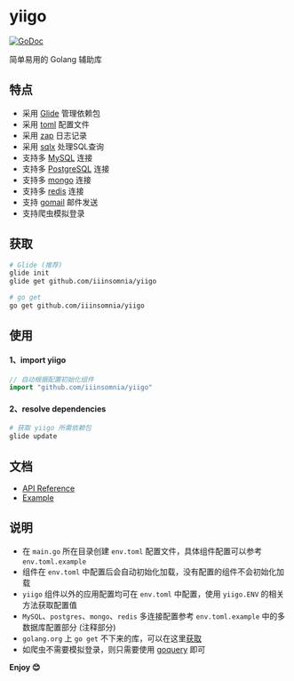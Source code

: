 # yiigo

[![GoDoc](https://godoc.org/github.com/IIInsomnia/yiigo?status.svg)](https://godoc.org/github.com/IIInsomnia/yiigo)

简单易用的 Golang 辅助库

## 特点

- 采用 [Glide](https://glide.sh) 管理依赖包
- 采用 [toml](https://github.com/pelletier/go-toml) 配置文件
- 采用 [zap](https://github.com/uber-go/zap) 日志记录
- 采用 [sqlx](https://github.com/jmoiron/sqlx) 处理SQL查询
- 支持多 [MySQL](https://github.com/go-sql-driver/mysql) 连接
- 支持多 [PostgreSQL](https://github.com/lib/pq) 连接
- 支持多 [mongo](https://labix.org/mgo) 连接
- 支持多 [redis](https://github.com/gomodule/redigo) 连接
- 支持 [gomail](https://github.com/go-gomail/gomail) 邮件发送
- 支持爬虫模拟登录

## 获取

```sh
# Glide (推荐)
glide init
glide get github.com/iiinsomnia/yiigo

# go get
go get github.com/iiinsomnia/yiigo
```

## 使用

#### 1、import yiigo

```go
// 自动根据配置初始化组件
import "github.com/iiinsomnia/yiigo"
```

#### 2、resolve dependencies

```sh
# 获取 yiigo 所需依赖包
glide update
```

## 文档

- [API Reference](https://godoc.org/github.com/IIInsomnia/yiigo)
- [Example](https://github.com/IIInsomnia/yiigo-example)

## 说明

- 在 `main.go` 所在目录创建 `env.toml` 配置文件，具体组件配置可以参考 `env.toml.example`
- 组件在 `env.toml` 中配置后会自动初始化加载，没有配置的组件不会初始化加载
- `yiigo` 组件以外的应用配置均可在 `env.toml` 中配置，使用 `yiigo.ENV` 的相关方法获取配置值
- `MySQL`、`postgres`、`mongo`、`redis` 多连接配置参考 `env.toml.example` 中的多数据库配置部分 (注释部分)
- `golang.org` 上 `go get` 不下来的库，可以在这里[获取](https://github.com/golang)
- 如爬虫不需要模拟登录，则只需要使用 [goquery](https://github.com/PuerkitoBio/goquery) 即可

**Enjoy 😊**
